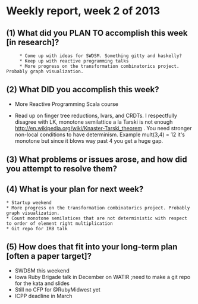 # Weekly report, week 2 of 2013

## (1) What did you PLAN TO accomplish this week [in research]?
         * Come up with ideas for SWDSM. Something gitty and haskelly?
         * Keep up with reactive programming talks
         * More progress on the transformation combinatorics project. Probably graph visualization.


## (2) What DID you accomplish this week?

  * More Reactive Programming Scala course

  * Read up on finger tree reductions, lvars, and CRDTs. I respectfully disagree with LK, monotone semilattice a la Tarski is not enough
  http://en.wikipedia.org/wiki/Knaster-Tarski_theorem . You need stronger non-local conditions to have determinism.
  Example mult(3,4) = 12  it's monotone but since it blows way past 4 you get a huge gap.


## (3) What problems or issues arose, and how did you attempt to resolve them?


## (4) What is your plan for next week?
    * Startup weekend
    * More progress on the transformation combinatorics project. Probably graph visualization.
    * Count monotone semilatices that are not deterministic with respect to order of element right multiplication
    * Git repo for IRB talk


## (5) How does that fit into your long-term plan [often a paper target]?

* SWDSM this weekend
* Iowa Ruby Brigade talk in December on WATIR ;need to make a git repo for the kata and slides
* Still no CFP for @RubyMidwest yet
* ICPP deadline in March
